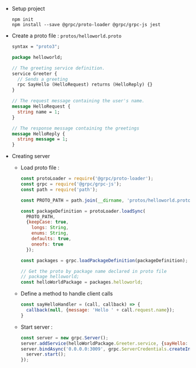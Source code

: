 

- Setup project 

  ```
  npm init
  npm install --save @grpc/proto-loader @grpc/grpc-js jest
  ```

- Create a proto file : `protos/helloworld.proto`

  ```protobuf
  syntax = "proto3";
  
  package helloworld;
  
  // The greeting service definition.
  service Greeter {
    // Sends a greeting
    rpc SayHello (HelloRequest) returns (HelloReply) {}
  }
  
  // The request message containing the user's name.
  message HelloRequest {
    string name = 1;
  }
  
  // The response message containing the greetings
  message HelloReply {
    string message = 1;
  }
  ```



- Creating server 

  - Load proto file : 

    ```javascript
    const protoLoader = require('@grpc/proto-loader');
    const grpc = require('@grpc/grpc-js');
    const path = require('path');
    
    const PROTO_PATH = path.join(__dirname, 'protos/helloworld.proto');
    
    const packageDefinition = protoLoader.loadSync(
      PROTO_PATH,
      {keepCase: true,
        longs: String,
        enums: String,
        defaults: true,
        oneofs: true
      });
    
    const packages = grpc.loadPackageDefinition(packageDefinition);
    
    // Get the proto by package name declared in proto file
    // package helloworld;
    const helloWorldPackage = packages.helloworld;
    ```

  - Define a method to handle client calls  

    ```javascript
    const sayHelloHandler = (call, callback) => {
      callback(null, {message: 'Hello ' + call.request.name});
    }
    ```

  - Start server : 

    ```javascript
    const server = new grpc.Server();
    server.addService(helloWorldPackage.Greeter.service, {sayHello: sayHelloHandler});
    server.bindAsync('0.0.0.0:3009', grpc.ServerCredentials.createInsecure(), () => {
      server.start();
    });
    ```

    